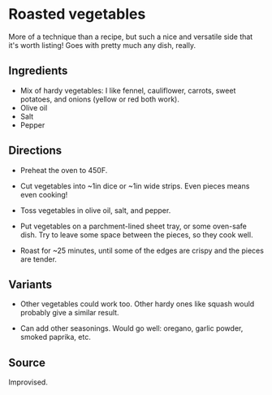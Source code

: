 # Roasted vegetables

More of a technique than a recipe, but such a nice and versatile side
that it's worth listing!
Goes with pretty much any dish, really.

## Ingredients

* Mix of hardy vegetables: I like fennel, cauliflower, carrots, sweet
  potatoes, and onions (yellow or red both work).
* Olive oil
* Salt
* Pepper

## Directions

* Preheat the oven to 450F.

* Cut vegetables into ~1in dice or ~1in wide strips. Even pieces means
  even cooking!

* Toss vegetables in olive oil, salt, and pepper.

* Put vegetables on a parchment-lined sheet tray, or some oven-safe dish.
  Try to leave some space between the pieces, so they cook well.

* Roast for ~25 minutes, until some of the edges are crispy and the
  pieces are tender.

## Variants

* Other vegetables could work too. Other hardy ones like squash would
  probably give a similar result.

* Can add other seasonings. Would go well: oregano, garlic powder,
  smoked paprika, etc.

## Source

Improvised.
